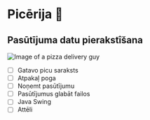 # Picērija :pizza:
## Pasūtījuma datu pierakstîšana
![Image of a pizza delivery guy](https://thumbs.dreamstime.com/b/teenage-pizza-delivery-boy-holding-pizza-box-making-call-teenage-pizza-delivery-boy-holding-pizza-box-making-call-106580925.jpg)

- [ ] Gatavo picu saraksts
- [ ] Atpakaļ poga
- [ ] Noņemt pasūtījumu
- [ ] Pasūtījumus glabāt failos
- [ ] Java Swing
- [ ] Attēli
